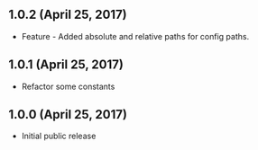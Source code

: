 ## 1.0.2 (April 25, 2017)

* Feature - Added absolute and relative paths for config paths.

## 1.0.1 (April 25, 2017)

* Refactor some constants

## 1.0.0 (April 25, 2017)

* Initial public release